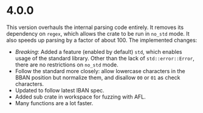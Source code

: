 # 4.0.0

This version overhauls the internal parsing code entirely. It removes its dependency on `regex`, which allows the crate to be run in `no_std` mode. It also speeds up parsing by a factor of about 100. The implemented changes:

- _Breaking_: Added a feature (enabled by default) `std`, which enables usage of the standard library. Other than the lack of `std::error::Error`, there are no restrictions on `no_std` mode.
- Follow the standard more closely: allow lowercase characters in the BBAN position but normalize them, and disallow `00` or `01` as check characters.
- Updated to follow latest IBAN spec.
- Added sub crate in workspace for fuzzing with AFL.
- Many functions are a lot faster.

